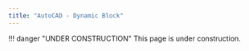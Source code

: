 ```yaml
---
title: "AutoCAD - Dynamic Block"
---
```


!!! danger "UNDER CONSTRUCTION"
    This page is under construction.